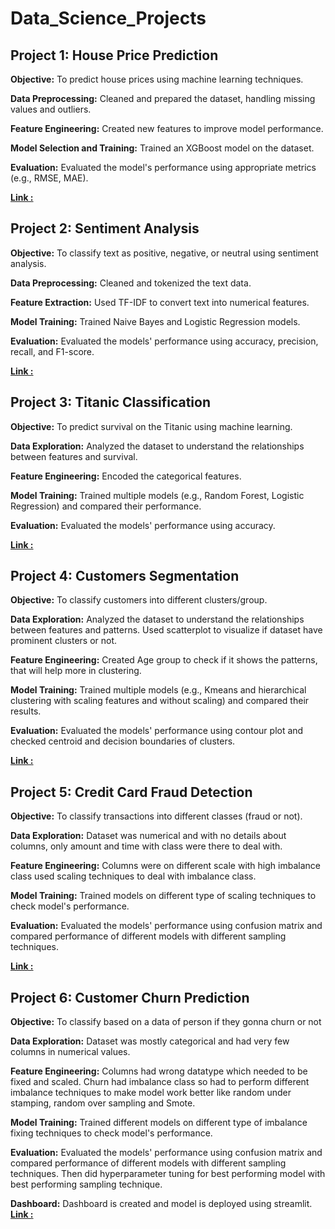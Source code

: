 
# Data_Science_Projects

## Project 1: House Price Prediction

**Objective:**  To predict house prices using machine learning techniques.

**Data Preprocessing:** Cleaned and prepared the dataset, handling missing values and outliers.

**Feature Engineering:** Created new features to improve model performance.

**Model Selection and Training:** Trained an XGBoost model on the dataset.

**Evaluation:** Evaluated the model's performance using appropriate metrics (e.g., RMSE, MAE).

**[Link :](https://github.com/syedasonianaz/Data_Science_Projects/blob/main/house_price_prediction.ipynb)**

## Project 2: Sentiment Analysis
**Objective:** To classify text as positive, negative, or neutral using sentiment analysis.

**Data Preprocessing:** Cleaned and tokenized the text data.

**Feature Extraction:** Used TF-IDF to convert text into numerical features.

**Model Training:** Trained Naive Bayes and Logistic Regression models.

**Evaluation:** Evaluated the models' performance using accuracy, precision, recall, and F1-score.

**[Link :](https://github.com/syedasonianaz/Data_Science_Projects/blob/main/sentiment_analysis.ipynb)**

## Project 3: Titanic Classification
**Objective:** To predict survival on the Titanic using machine learning.

**Data Exploration:** Analyzed the dataset to understand the relationships between features and survival.

**Feature Engineering:** Encoded the categorical features.

**Model Training:** Trained multiple models (e.g., Random Forest, Logistic Regression) and compared their performance.

**Evaluation:** Evaluated the models' performance using accuracy.

**[Link :](https://github.com/syedasonianaz/Data_Science_Projects/blob/main/titanic.ipynb)**

## Project 4: Customers Segmentation
**Objective:** To classify customers into different clusters/group.

**Data Exploration:** Analyzed the dataset to understand the relationships between features and patterns. Used scatterplot to visualize if dataset have prominent clusters or not.

**Feature Engineering:** Created Age group to check if it shows the patterns, that will help more in clustering.

**Model Training:** Trained multiple models (e.g., Kmeans and hierarchical clustering with scaling features and without scaling) and compared their results.

**Evaluation:** Evaluated the models' performance using contour plot and checked centroid and decision boundaries of clusters.

**[Link :](https://github.com/syedasonianaz/Data_Science_Projects/blob/main/customers_segmentation_clustering.ipynb)**

## Project 5: Credit Card Fraud Detection
**Objective:** To classify transactions into different classes (fraud or not).

**Data Exploration:** Dataset was numerical and with no details about columns, only amount and time with class were there to deal with.

**Feature Engineering:** Columns were on different scale with high imbalance class used scaling techniques to deal with imbalance class.

**Model Training:** Trained models on different type of scaling techniques to check model's performance.

**Evaluation:** Evaluated the models' performance using confusion matrix and compared performance of different models with different sampling techniques.

**[Link :](https://github.com/syedasonianaz/Data_Science_Projects/blob/main/creditcard.ipynb)**

## Project 6: Customer Churn Prediction
**Objective:** To classify based on a data of person if they gonna churn or not

**Data Exploration:** Dataset was mostly categorical and had very few columns in numerical values.

**Feature Engineering:** Columns had wrong datatype which needed to be fixed and scaled. Churn had imbalance class so had to perform different imbalance techniques to make model work better like random under stamping, random over sampling and Smote.

**Model Training:** Trained different models on different type of imbalance fixing techniques to check model's performance.

**Evaluation:** Evaluated the models' performance using confusion matrix and compared performance of different models with different sampling techniques. Then did hyperparameter tuning for best performing model with best performing sampling technique.

**Dashboard:** Dashboard is created and model is deployed using streamlit.
**[Link :](https://github.com/syedasonianaz/Data_Science_Projects/blob/main/customer_churn.ipynb)**
